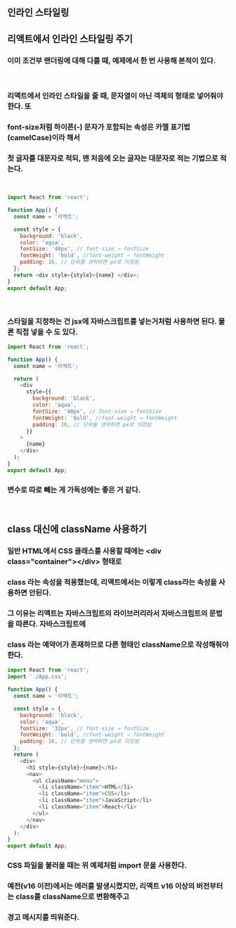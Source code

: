 ## 인라인 스타일링

## 리액트에서 인라인 스타일링 주기

### 이미 조건부 랜더링에 대해 다룰 때, 예제에서 한 번 사용해 본적이 있다.

<br>

### 리액트에서 인라인 스타일을 줄 때, 문자열이 아닌 객체의 형태로 넣어줘야한다. 또

### font-size처럼 하이픈(-) 문자가 포함되는 속성은 카멜 표기법(camelCase)이라 해서

### 첫 글자를 대문자로 적되, 맨 처음에 오는 글자는 대문자로 적는 기법으로 적는다.

<br>

```javascript
import React from 'react';

function App() {
  const name = '리액트';

  const style = {
    background: 'black',
    color: 'aqua',
    fontSize: '48px', // font-size → fontSize
    fontWeight: 'bold', //font-weight → fontWeight
    padding: 16, // 단위를 생략하면 px로 지정됨
  };
  return <div style={style}>{name} </div>;
}
export default App;
```

<br>

### 스타일을 지정하는 건 jsx에 자바스크립트를 넣는거처럼 사용하면 된다. 물론 직접 넣을 수 도 있다.

```javascript
import React from 'react';

function App() {
  const name = '리액트';

  return (
    <div
      style={{
        background: 'black',
        color: 'aqua',
        fontSize: '48px', // font-size → fontSize
        fontWeight: 'bold', //font-weight → fontWeight
        padding: 16, // 단위를 생략하면 px로 지정됨
      }}
    >
      {name}
    </div>
  );
}
export default App;
```

### 변수로 따로 빼는 게 가독성에는 좋은 거 같다.

<br>

## class 대신에 className 사용하기

### 일반 HTML에서 CSS 클래스를 사용할 때에는 &lt;div class="container"&gt;&lt;/div&gt; 형태로

### class 라는 속성을 적용했는데, 리액트에서는 이렇게 class라는 속성을 사용하면 안된다.

### 그 이유는 리액트는 자바스크립트의 라이브러리라서 자바스크립트의 문법을 따른다. 자바스크립트에

### class 라는 예약어가 존재하므로 다른 형태인 className으로 작성해줘야한다.

```javascript
import React from 'react';
import './App.css';

function App() {
  const name = '리액트';

  const style = {
    background: 'black',
    color: 'aqua',
    fontSize: '32px', // font-size → fontSize
    fontWeight: 'bold', //font-weight → fontWeight
    padding: 16, // 단위를 생략하면 px로 지정됨
  };
  return (
    <div>
      <h1 style={style}>{name}</h1>
      <nav>
        <ul className="menu">
          <li className="item">HTML</li>
          <li className="item">CSS</li>
          <li className="item">JavaScript</li>
          <li className="item">React</li>
        </ul>
      </nav>
    </div>
  );
}
export default App;
```

### CSS 파일을 불러올 때는 위 예제처럼 import 문을 사용한다.

### 예전(v16 이전)에서는 에러를 발생시켰지만, 리액트 v16 이상의 버전부터는 class를 className으로 변환해주고

### 경고 메시지를 띄워준다.
